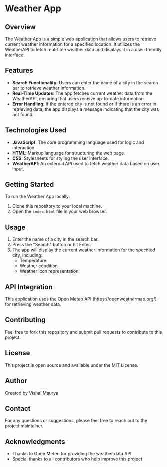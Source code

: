 # Weather App

## Overview
The Weather App is a simple web application that allows users to retrieve current weather information for a specified location. It utilizes the WeatherAPI to fetch real-time weather data and displays it in a user-friendly interface.

## Features
- **Search Functionality**: Users can enter the name of a city in the search bar to retrieve weather information.
- **Real-Time Updates**: The app fetches current weather data from the WeatherAPI, ensuring that users receive up-to-date information.
- **Error Handling**: If the entered city is not found or if there is an error in retrieving data, the app displays a message indicating that the city was not found.

## Technologies Used
- **JavaScript**: The core programming language used for logic and interaction.
- **HTML**: Markup language for structuring the web page.
- **CSS**: Stylesheets for styling the user interface.
- **WeatherAPI**: An external API used to fetch weather data based on user input.

## Getting Started
To run the Weather App locally:
1. Clone this repository to your local machine.
2. Open the `index.html` file in your web browser.

## Usage
1. Enter the name of a city in the search bar.
2. Press the "Search" button or hit Enter.
3. The app will display the current weather information for the specified city, including:
   - Temperature
   - Weather condition
   - Weather icon representation

## API Integration
This application uses the Open Meteo API (https://openweathermap.org/) for retrieving weather data. 

## Contributing
Feel free to fork this repository and submit pull requests to contribute to this project.

## License
This project is open source and available under the MIT License.

## Author
Created by Vishal Maurya

## Contact
For any questions or suggestions, please feel free to reach out to the project maintainer.

## Acknowledgments
- Thanks to Open Meteo for providing the weather data API
- Special thanks to all contributors who help improve this project

